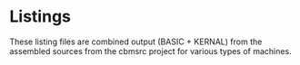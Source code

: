 # Listings
These listing files are combined output (BASIC + KERNAL) from the assembled sources from the cbmsrc project for various types of machines.
